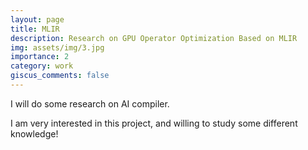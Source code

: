 ```yaml
---
layout: page
title: MLIR
description: Research on GPU Operator Optimization Based on MLIR
img: assets/img/3.jpg
importance: 2
category: work
giscus_comments: false
---
```

I will do some research on AI compiler.

I am very interested in this project, and willing to study some different knowledge!